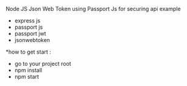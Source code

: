 Node JS Json Web Token using Passport Js for securing api example
- express js
- passport js
- passport jwt
- jsonwebtoken

*how to get start :
- go to your project root
- npm install
- npm start
